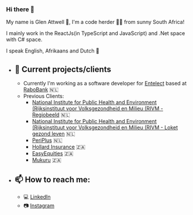 ### Hi there 👋

My name is Glen Attwell 🧔, I'm a code herder 🧙‍♂️ from sunny South Africa!

I mainly work in the ReactJs(in TypeScript and JavaScript) and .Net space with C# space.

I speak English, Afrikaans and Dutch 🙂

- ## 🔭 Current projects/clients
    - Currently I'm working as a software developer for [Entelect](http://entelect.nl/) based at [RaboBank](https://www.rabobank.nl/particulieren) 🇳🇱
    - Previous Clients:
        -   [National Institute for Public Health and Environment (Rijksinstituut voor Volksgezondheid en Milieu (RIVM - Regiobeeld](https://www.regiobeeld.nl/zorgaanbod?regioIndeling=ZK&regio=ZK21%2CZK11&vergrijzingzorgsectorRegio=ZK11&jaarOpties=2022&zorgaanbiederType=ha) 🇳🇱
        -   [National Institute for Public Health and Environment (Rijksinstituut voor Volksgezondheid en Milieu (RIVM - Loket gezond leven](https://www.loketgezondleven.nl/interventies-zoeken#/Overview)  🇳🇱
        -   [PeriPlus](https://www.periplus.nl/nl/home/) 🇳🇱
        -   [Hollard Insurance](https://www.hollard.co.za/) 🇿🇦
        -   [EasyEquities](https://www.easyequities.co.za/) 🇿🇦
        -   [Mukuru](https://www.mukuru.com/) 🇿🇦

- ## 📫 How to reach me:
    -  💻 [LinkedIn](https://www.linkedin.com/in/glen-attwell/)
    -  📷 [Instagram](https://www.instagram.com/glen_theawesome/)
